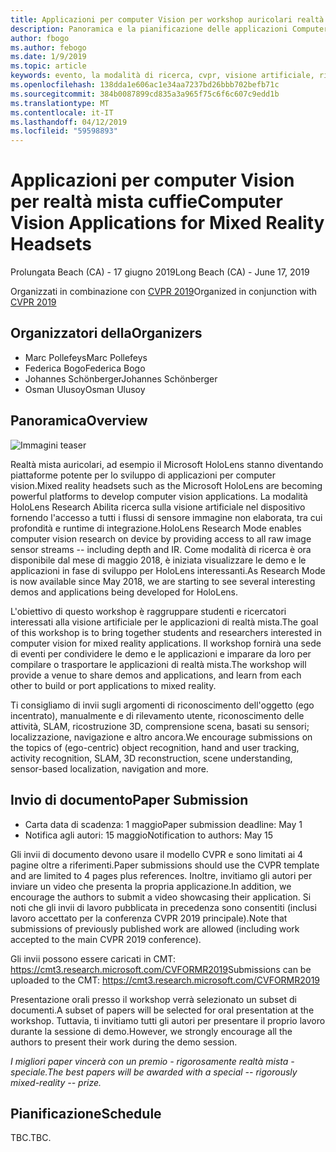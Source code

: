 ```yaml
---
title: Applicazioni per computer Vision per workshop auricolari realtà mista a CVPR 2019
description: Panoramica e la pianificazione delle applicazioni Computer Vision per workshop auricolari realtà mista, per essere recapitati in occasione della conferenza CVPR giugno 2019.
author: fbogo
ms.author: febogo
ms.date: 1/9/2019
ms.topic: article
keywords: evento, la modalità di ricerca, cvpr, visione artificiale, ricerca, HoloLens
ms.openlocfilehash: 138dda1e606ac1e34aa7237bd26bbb702befb71c
ms.sourcegitcommit: 384b0087899cd835a3a965f75c6f6c607c9edd1b
ms.translationtype: MT
ms.contentlocale: it-IT
ms.lasthandoff: 04/12/2019
ms.locfileid: "59598893"
---
```

# <a name="computer-vision-applications-for-mixed-reality-headsets"></a><span data-ttu-id="c994d-104">Applicazioni per computer Vision per realtà mista cuffie</span><span class="sxs-lookup"><span data-stu-id="c994d-104">Computer Vision Applications for Mixed Reality Headsets</span></span>
<span data-ttu-id="c994d-105">Prolungata Beach (CA) - 17 giugno 2019</span><span class="sxs-lookup"><span data-stu-id="c994d-105">Long Beach (CA) - June 17, 2019</span></span>

<span data-ttu-id="c994d-106">Organizzati in combinazione con [CVPR 2019](http://cvpr2019.thecvf.com/)</span><span class="sxs-lookup"><span data-stu-id="c994d-106">Organized in conjunction with [CVPR 2019](http://cvpr2019.thecvf.com/)</span></span>

## <a name="organizers"></a><span data-ttu-id="c994d-107">Organizzatori della</span><span class="sxs-lookup"><span data-stu-id="c994d-107">Organizers</span></span>
* <span data-ttu-id="c994d-108">Marc Pollefeys</span><span class="sxs-lookup"><span data-stu-id="c994d-108">Marc Pollefeys</span></span>
* <span data-ttu-id="c994d-109">Federica Bogo</span><span class="sxs-lookup"><span data-stu-id="c994d-109">Federica Bogo</span></span>
* <span data-ttu-id="c994d-110">Johannes Schönberger</span><span class="sxs-lookup"><span data-stu-id="c994d-110">Johannes Schönberger</span></span>
* <span data-ttu-id="c994d-111">Osman Ulusoy</span><span class="sxs-lookup"><span data-stu-id="c994d-111">Osman Ulusoy</span></span>

## <a name="overview"></a><span data-ttu-id="c994d-112">Panoramica</span><span class="sxs-lookup"><span data-stu-id="c994d-112">Overview</span></span>

![Immagini teaser](images/cvpr2019_teaser.jpg)

<span data-ttu-id="c994d-114">Realtà mista auricolari, ad esempio il Microsoft HoloLens stanno diventando piattaforme potente per lo sviluppo di applicazioni per computer vision.</span><span class="sxs-lookup"><span data-stu-id="c994d-114">Mixed reality headsets such as the Microsoft HoloLens are becoming powerful platforms to develop computer vision applications.</span></span> <span data-ttu-id="c994d-115">La modalità HoloLens Research Abilita ricerca sulla visione artificiale nel dispositivo fornendo l'accesso a tutti i flussi di sensore immagine non elaborata, tra cui profondità e runtime di integrazione.</span><span class="sxs-lookup"><span data-stu-id="c994d-115">HoloLens Research Mode enables computer vision research on device by providing access to all raw image sensor streams -- including depth and IR.</span></span> <span data-ttu-id="c994d-116">Come modalità di ricerca è ora disponibile dal mese di maggio 2018, è iniziata visualizzare le demo e le applicazioni in fase di sviluppo per HoloLens interessanti.</span><span class="sxs-lookup"><span data-stu-id="c994d-116">As Research Mode is now available since May 2018, we are starting to see several interesting demos and applications being developed for HoloLens.</span></span> 

<span data-ttu-id="c994d-117">L'obiettivo di questo workshop è raggruppare studenti e ricercatori interessati alla visione artificiale per le applicazioni di realtà mista.</span><span class="sxs-lookup"><span data-stu-id="c994d-117">The goal of this workshop is to bring together students and researchers interested in computer vision for mixed reality applications.</span></span> <span data-ttu-id="c994d-118">Il workshop fornirà una sede di eventi per condividere le demo e le applicazioni e imparare da loro per compilare o trasportare le applicazioni di realtà mista.</span><span class="sxs-lookup"><span data-stu-id="c994d-118">The workshop will provide a venue to share demos and applications, and learn from each other to build or port applications to mixed reality.</span></span> 

<span data-ttu-id="c994d-119">Ti consigliamo di invii sugli argomenti di riconoscimento dell'oggetto (ego incentrato), manualmente e di rilevamento utente, riconoscimento delle attività, SLAM, ricostruzione 3D, comprensione scena, basati su sensori; localizzazione, navigazione e altro ancora.</span><span class="sxs-lookup"><span data-stu-id="c994d-119">We encourage submissions on the topics of (ego-centric) object recognition, hand and user tracking, activity recognition, SLAM, 3D reconstruction, scene understanding, sensor-based localization, navigation and more.</span></span>

## <a name="paper-submission"></a><span data-ttu-id="c994d-120">Invio di documento</span><span class="sxs-lookup"><span data-stu-id="c994d-120">Paper Submission</span></span>
* <span data-ttu-id="c994d-121">Carta data di scadenza: 1 maggio</span><span class="sxs-lookup"><span data-stu-id="c994d-121">Paper submission deadline: May 1</span></span>
* <span data-ttu-id="c994d-122">Notifica agli autori: 15 maggio</span><span class="sxs-lookup"><span data-stu-id="c994d-122">Notification to authors: May 15</span></span>

<span data-ttu-id="c994d-123">Gli invii di documento devono usare il modello CVPR e sono limitati ai 4 pagine oltre a riferimenti.</span><span class="sxs-lookup"><span data-stu-id="c994d-123">Paper submissions should use the CVPR template and are limited to 4 pages plus references.</span></span> <span data-ttu-id="c994d-124">Inoltre, invitiamo gli autori per inviare un video che presenta la propria applicazione.</span><span class="sxs-lookup"><span data-stu-id="c994d-124">In addition, we encourage the authors to submit a video showcasing their application.</span></span>
<span data-ttu-id="c994d-125">Si noti che gli invii di lavoro pubblicata in precedenza sono consentiti (inclusi lavoro accettato per la conferenza CVPR 2019 principale).</span><span class="sxs-lookup"><span data-stu-id="c994d-125">Note that submissions of previously published work are allowed (including work accepted to the main CVPR 2019 conference).</span></span> 

<span data-ttu-id="c994d-126">Gli invii possono essere caricati in CMT: https://cmt3.research.microsoft.com/CVFORMR2019</span><span class="sxs-lookup"><span data-stu-id="c994d-126">Submissions can be uploaded to the CMT: https://cmt3.research.microsoft.com/CVFORMR2019</span></span>

<span data-ttu-id="c994d-127">Presentazione orali presso il workshop verrà selezionato un subset di documenti.</span><span class="sxs-lookup"><span data-stu-id="c994d-127">A subset of papers will be selected for oral presentation at the workshop.</span></span> <span data-ttu-id="c994d-128">Tuttavia, ti invitiamo tutti gli autori per presentare il proprio lavoro durante la sessione di demo.</span><span class="sxs-lookup"><span data-stu-id="c994d-128">However, we strongly encourage all the authors to present their work during the demo session.</span></span>

<span data-ttu-id="c994d-129">_I migliori paper vincerà con un premio - rigorosamente realtà mista - speciale._</span><span class="sxs-lookup"><span data-stu-id="c994d-129">_The best papers will be awarded with a special -- rigorously mixed-reality -- prize._</span></span>

## <a name="schedule"></a><span data-ttu-id="c994d-130">Pianificazione</span><span class="sxs-lookup"><span data-stu-id="c994d-130">Schedule</span></span>
<span data-ttu-id="c994d-131">TBC.</span><span class="sxs-lookup"><span data-stu-id="c994d-131">TBC.</span></span>

